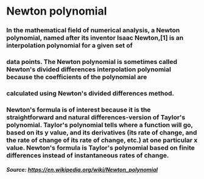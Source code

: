 # Newton polynomial
### In the mathematical field of numerical analysis, a Newton polynomial, named after its inventor Isaac Newton,[1] is an interpolation polynomial for a given set of 
### data points. The Newton polynomial is sometimes called Newton's divided differences interpolation polynomial because the coefficients of the polynomial are 
### calculated using Newton's divided differences method. 
### Newton's formula is of interest because it is the straightforward and natural differences-version of Taylor's polynomial. Taylor's polynomial tells where a function will go, based on its y value, and its derivatives (its rate of change, and the rate of change of its rate of change, etc.) at one particular x value. Newton's formula is Taylor's polynomial based on finite differences instead of instantaneous rates of change. 

##### Source: https://en.wikipedia.org/wiki/Newton_polynomial
